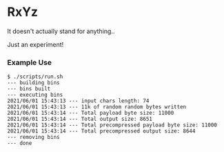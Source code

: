 # RxYz

It doesn't actually stand for anything..

Just an experiment!

### Example Use

```
$ ./scripts/run.sh
--- building bins
--- bins built
--- executing bins
2021/06/01 15:43:13 --- input chars length: 74
2021/06/01 15:43:13 --- 11k of random random bytes written
2021/06/01 15:43:14 --- Total payload byte size: 11000
2021/06/01 15:43:14 --- Total output size: 8651
2021/06/01 15:43:14 --- Total precompressed payload byte size: 11000
2021/06/01 15:43:14 --- Total precompressed output size: 8644
--- removing bins
--- done
```

